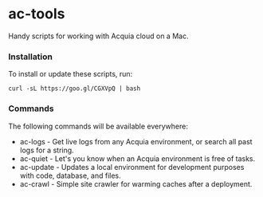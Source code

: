 # ac-tools
Handy scripts for working with Acquia cloud on a Mac.

### Installation
To install or update these scripts, run:

`curl -sL https://goo.gl/CGXVpQ | bash`

### Commands
The following commands will be available everywhere:
  - ac-logs - Get live logs from any Acquia environment, or search all past logs for a string.
  - ac-quiet - Let's you know when an Acquia environment is free of tasks.
  - ac-update - Updates a local environment for development purposes with code, database, and files.
  - ac-crawl - Simple site crawler for warming caches after a deployment.
